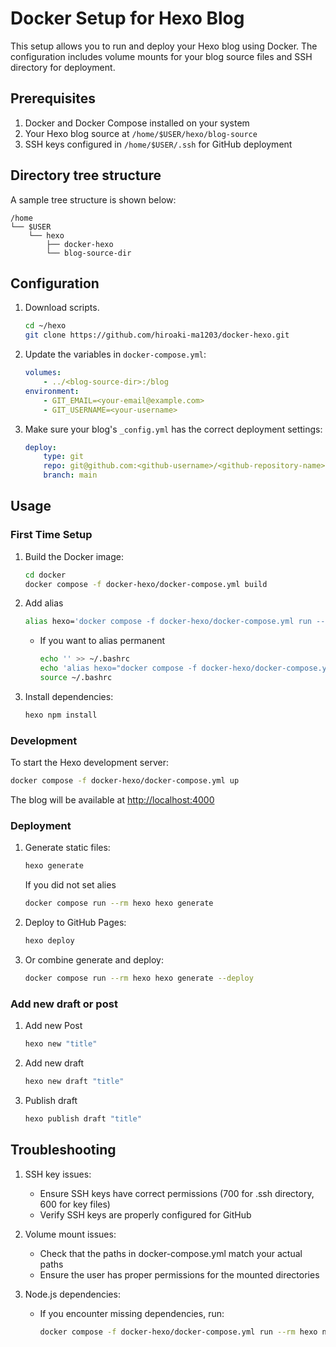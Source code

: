 # Docker Setup for Hexo Blog

This setup allows you to run and deploy your Hexo blog using Docker.
The configuration includes volume mounts for your blog source files and SSH directory for deployment.

## Prerequisites

1. Docker and Docker Compose installed on your system
1. Your Hexo blog source at `/home/$USER/hexo/blog-source`
1. SSH keys configured in `/home/$USER/.ssh` for GitHub deployment

## Directory tree structure

A sample tree structure is shown below:

```text
/home
└── $USER
    └── hexo
        ├── docker-hexo
        └── blog-source-dir
```

## Configuration

1. Download scripts.

    ```bash
    cd ~/hexo
    git clone https://github.com/hiroaki-ma1203/docker-hexo.git
    ```

1. Update the variables in `docker-compose.yml`:

    ```yaml
    volumes:
        - ../<blog-source-dir>:/blog
    environment:
        - GIT_EMAIL=<your-email@example.com>
        - GIT_USERNAME=<your-username>
    ```

1. Make sure your blog's `_config.yml` has the correct deployment settings:

    ```yaml
    deploy:
        type: git
        repo: git@github.com:<github-username>/<github-repository-name>.github.io.git
        branch: main
    ```

## Usage

### First Time Setup

1. Build the Docker image:

    ```bash
    cd docker
    docker compose -f docker-hexo/docker-compose.yml build
    ```

1. Add alias

    ```bash
    alias hexo='docker compose -f docker-hexo/docker-compose.yml run --rm hexo hexo'
    ```

    - If you want to alias permanent

        ```bash
        echo '' >> ~/.bashrc
        echo 'alias hexo="docker compose -f docker-hexo/docker-compose.yml run --rm hexo hexo"'
        source ~/.bashrc
        ```

1. Install dependencies:

    ```bash
    hexo npm install
    ```

### Development

To start the Hexo development server:

```bash
docker compose -f docker-hexo/docker-compose.yml up
```

The blog will be available at <http://localhost:4000>

### Deployment

1. Generate static files:

    ```bash
    hexo generate
    ```

    If you did not set alies

    ```bash
    docker compose run --rm hexo hexo generate
    ```

1. Deploy to GitHub Pages:

    ```bash
    hexo deploy
    ```

1. Or combine generate and deploy:

    ```bash
    docker compose run --rm hexo hexo generate --deploy
    ```

### Add new draft or post

1. Add new Post

    ```bash
    hexo new "title"
    ```

1. Add new draft

    ```bash
    hexo new draft "title"
    ```

1. Publish draft

    ```bash
    hexo publish draft "title"
    ```

## Troubleshooting

1. SSH key issues:
    - Ensure SSH keys have correct permissions (700 for .ssh directory, 600 for key files)
    - Verify SSH keys are properly configured for GitHub

2. Volume mount issues:
    - Check that the paths in docker-compose.yml match your actual paths
    - Ensure the user has proper permissions for the mounted directories

3. Node.js dependencies:
    - If you encounter missing dependencies, run:

        ```bash
        docker compose -f docker-hexo/docker-compose.yml run --rm hexo npm install
        ```

